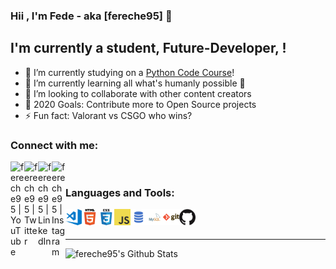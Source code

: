 ### Hii , I'm Fede - aka [fereche95] 👋

## I'm currently a student, Future-Developer, !
- 🔭 I’m currently studying on a [Python Code Course][website]!
- 🌱 I’m currently learning all what's humanly possible  🤣
- 👯 I’m looking to collaborate with other content creators
- 🥅 2020 Goals: Contribute more to Open Source projects
- ⚡ Fun fact: Valorant vs CSGO who wins?

### Connect with me:

[<img align="left" alt="fereche95 | YouTube" width="22px" src="https://cdn.jsdelivr.net/npm/simple-icons@v3/icons/youtube.svg" />][youtube]
[<img align="left" alt="fereche95 | Twitter" width="22px" src="https://cdn.jsdelivr.net/npm/simple-icons@v3/icons/facebook.svg" />][twitter]
[<img align="left" alt="fereche95 | LinkedIn" width="22px" src="https://cdn.jsdelivr.net/npm/simple-icons@v3/icons/linkedin.svg" />][linkedin]
[<img align="left" alt="fereche95 | Instagram" width="22px" src="https://cdn.jsdelivr.net/npm/simple-icons@v3/icons/instagram.svg" />][instagram]

<br />

### Languages and Tools:

[<img align="left" alt="Visual Studio Code" width="26px" src="https://raw.githubusercontent.com/github/explore/80688e429a7d4ef2fca1e82350fe8e3517d3494d/topics/visual-studio-code/visual-studio-code.png" />][webdevplaylist]
[<img align="left" alt="HTML5" width="26px" src="https://raw.githubusercontent.com/github/explore/80688e429a7d4ef2fca1e82350fe8e3517d3494d/topics/html/html.png" />][webdevplaylist]
[<img align="left" alt="CSS3" width="26px" src="https://raw.githubusercontent.com/github/explore/80688e429a7d4ef2fca1e82350fe8e3517d3494d/topics/css/css.png" />][cssplaylist]
[<img align="left" alt="JavaScript" width="26px" src="https://raw.githubusercontent.com/github/explore/80688e429a7d4ef2fca1e82350fe8e3517d3494d/topics/javascript/javascript.png" />][jsplaylist]
[<img align="left" alt="SQL" width="26px" src="https://raw.githubusercontent.com/github/explore/80688e429a7d4ef2fca1e82350fe8e3517d3494d/topics/sql/sql.png" />][webdevplaylist]
[<img align="left" alt="MySQL" width="26px" src="https://raw.githubusercontent.com/github/explore/80688e429a7d4ef2fca1e82350fe8e3517d3494d/topics/mysql/mysql.png" />][webdevplaylist]
[<img align="left" alt="Git" width="26px" src="https://raw.githubusercontent.com/github/explore/80688e429a7d4ef2fca1e82350fe8e3517d3494d/topics/git/git.png" />][webdevplaylist]
[<img align="left" alt="GitHub" width="26px" src="https://raw.githubusercontent.com/github/explore/78df643247d429f6cc873026c0622819ad797942/topics/github/github.png" />][webdevplaylist]

<br />
<br />

---

<img align="left" alt="fereche95's Github Stats" src="https://github-readme-stats.fereche95.vercel.app/api?username=fereche95&show_icons=true&hide_border=true" />

[website]: https://www.educacionit.com/index
[twitter]: https://twitter.com/fereche95
[youtube]: https://youtube.com/fereche95
[instagram]: https://instagram.com/fereche95
[linkedin]: https://linkedin.com/in/federicoonb
[webdevplaylist]: []
[jsplaylist]: []
[cssplaylist]: []
[reactplaylist]: []
